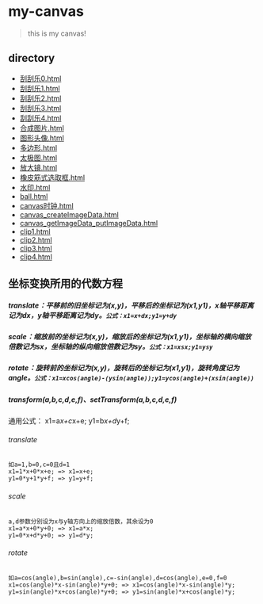 # my-canvas 
> this is my canvas!

## directory
*   <a href="刮刮乐0.html">刮刮乐0.html</a>
*   <a href="刮刮乐1.html">刮刮乐1.html</a>
*   <a href="刮刮乐2.html">刮刮乐2.html</a>
*   <a href="刮刮乐3.html">刮刮乐3.html</a>
*   <a href="刮刮乐4.html">刮刮乐4.html</a>
*   <a href="合成图片.html">合成图片.html</a>
*   <a href="图形头像.html">图形头像.html</a>
*   <a href="多边形.html">多边形.html</a>
*   <a href="太极图.html">太极图.html</a>
*   <a href="放大镜.html">放大镜.html</a>
*   <a href="橡皮筋式选取框.html">橡皮筋式选取框.html</a>
*   <a href="水印.html">水印.html</a>
*   <a href="ball.html">ball.html</a>
*   <a href="canvas时钟.html">canvas时钟.html</a>
*   <a href="canvas_createImageData.html">canvas_createImageData.html</a>
*   <a href="canvas_getImageData_putImageData.html">canvas_getImageData_putImageData.html</a>
*   <a href="clip1.html">clip1.html</a>
*   <a href="clip2.html">clip2.html</a>
*   <a href="clip3.html">clip3.html</a>
*   <a href="clip4.html">clip4.html</a>


## 坐标变换所用的代数方程
##### translate：平移前的旧坐标记为(x,y)，平移后的坐标记为(x1,y1)，x轴平移距离记为dx，y轴平移距离记为dy。<code>公式：x1=x+dx;y1=y+dy</code>

##### scale：缩放前的坐标记为(x,y)，缩放后的坐标记为(x1,y1)，坐标轴的横向缩放倍数记为sx，坐标轴的纵向缩放倍数记为sy。<code>公式：x1=x*sx;y1=y*sy</code>

##### rotate：旋转前的坐标记为(x,y)，旋转后的坐标记为(x1,y1)，旋转角度记为angle。<code>公式：x1=x*cos(angle)-(y*sin(angle));y1=y*cos(angle)+(x*sin(angle))</code>

##### transform(a,b,c,d,e,f)、setTransform(a,b,c,d,e,f)
通用公式：
    x1=a*x+c*x+e;
    y1=b*x+d*y+f;
###### translate 
    如a=1,b=0,c=0且d=1 
    x1=1*x+0*x+e; => x1=x+e;
    y1=0*y+1*y+f; => y1=y+f;
###### scale 
    a,d参数分别设为x与y轴方向上的缩放倍数，其余设为0
    x1=a*x+0*y+0; => x1=a*x;
    y1=0*x+d*y+0; => y1=d*y;
###### rotate 
    如a=cos(angle),b=sin(angle),c=-sin(angle),d=cos(angle),e=0,f=0
    x1=cos(angle)*x-sin(angle)*y+0; => x1=cos(angle)*x-sin(angle)*y; 
    y1=sin(angle)*x+cos(angle)*y+0; => y1=sin(angle)*x+cos(angle)*y;







